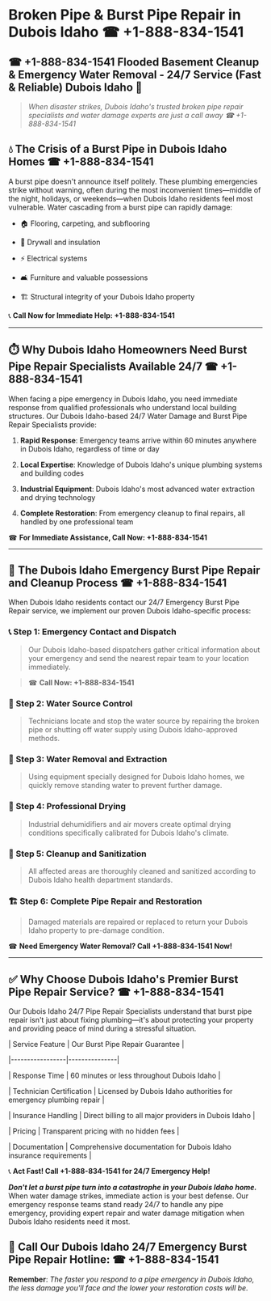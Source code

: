 # Broken Pipe & Burst Pipe Repair in Dubois Idaho ☎ +1-888-834-1541  
## ☎ +1-888-834-1541 Flooded Basement Cleanup & Emergency Water Removal - 24/7 Service (Fast & Reliable) Dubois Idaho 🚨  

> *When disaster strikes, Dubois Idaho's trusted broken pipe repair specialists and water damage experts are just a call away ☎ +1-888-834-1541*  

## 💧 The Crisis of a Burst Pipe in Dubois Idaho Homes ☎ +1-888-834-1541  

A burst pipe doesn't announce itself politely. These plumbing emergencies strike without warning, often during the most inconvenient times—middle of the night, holidays, or weekends—when Dubois Idaho residents feel most vulnerable. Water cascading from a burst pipe can rapidly damage:  

* 🏠 Flooring, carpeting, and subflooring  
* 🧱 Drywall and insulation  
* ⚡ Electrical systems  
* 🛋️ Furniture and valuable possessions  
* 🏗️ Structural integrity of your Dubois Idaho property  

📞 **Call Now for Immediate Help: +1-888-834-1541**  

---  

## ⏱️ Why Dubois Idaho Homeowners Need Burst Pipe Repair Specialists Available 24/7 ☎ +1-888-834-1541  

When facing a pipe emergency in Dubois Idaho, you need immediate response from qualified professionals who understand local building structures. Our Dubois Idaho-based 24/7 Water Damage and Burst Pipe Repair Specialists provide:  

1. **Rapid Response**: Emergency teams arrive within 60 minutes anywhere in Dubois Idaho, regardless of time or day  
2. **Local Expertise**: Knowledge of Dubois Idaho's unique plumbing systems and building codes  
3. **Industrial Equipment**: Dubois Idaho's most advanced water extraction and drying technology  
4. **Complete Restoration**: From emergency cleanup to final repairs, all handled by one professional team  

☎ **For Immediate Assistance, Call Now: +1-888-834-1541**  

---  

## 🔧 The Dubois Idaho Emergency Burst Pipe Repair and Cleanup Process ☎ +1-888-834-1541  

When Dubois Idaho residents contact our 24/7 Emergency Burst Pipe Repair service, we implement our proven Dubois Idaho-specific process:  

### 📞 Step 1: Emergency Contact and Dispatch  
> Our Dubois Idaho-based dispatchers gather critical information about your emergency and send the nearest repair team to your location immediately.  
> ☎ **Call Now: +1-888-834-1541**  

### 🚿 Step 2: Water Source Control  
> Technicians locate and stop the water source by repairing the broken pipe or shutting off water supply using Dubois Idaho-approved methods.  

### 🌊 Step 3: Water Removal and Extraction  
> Using equipment specially designed for Dubois Idaho homes, we quickly remove standing water to prevent further damage.  

### 💨 Step 4: Professional Drying  
> Industrial dehumidifiers and air movers create optimal drying conditions specifically calibrated for Dubois Idaho's climate.  

### 🧼 Step 5: Cleanup and Sanitization  
> All affected areas are thoroughly cleaned and sanitized according to Dubois Idaho health department standards.  

### 🏗️ Step 6: Complete Pipe Repair and Restoration  
> Damaged materials are repaired or replaced to return your Dubois Idaho property to pre-damage condition.  

☎ **Need Emergency Water Removal? Call +1-888-834-1541 Now!**  

---  

## ✅ Why Choose Dubois Idaho's Premier Burst Pipe Repair Service? ☎ +1-888-834-1541  

Our Dubois Idaho 24/7 Pipe Repair Specialists understand that burst pipe repair isn't just about fixing plumbing—it's about protecting your property and providing peace of mind during a stressful situation.  

| Service Feature | Our Burst Pipe Repair Guarantee |  
|-----------------|---------------|  
| Response Time | 60 minutes or less throughout Dubois Idaho |  
| Technician Certification | Licensed by Dubois Idaho authorities for emergency plumbing repair |  
| Insurance Handling | Direct billing to all major providers in Dubois Idaho |  
| Pricing | Transparent pricing with no hidden fees |  
| Documentation | Comprehensive documentation for Dubois Idaho insurance requirements |  

📞 **Act Fast! Call +1-888-834-1541 for 24/7 Emergency Help!**  

***Don't let a burst pipe turn into a catastrophe in your Dubois Idaho home.*** When water damage strikes, immediate action is your best defense. Our emergency response teams stand ready 24/7 to handle any pipe emergency, providing expert repair and water damage mitigation when Dubois Idaho residents need it most.  

## 📱 Call Our Dubois Idaho 24/7 Emergency Burst Pipe Repair Hotline: ☎ +1-888-834-1541  

**Remember**: *The faster you respond to a pipe emergency in Dubois Idaho, the less damage you'll face and the lower your restoration costs will be.*